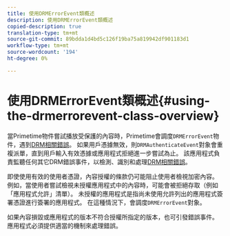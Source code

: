 ```yaml
---
title: 使用DRMErrorEvent類概述
description: 使用DRMErrorEvent類概述
copied-description: true
translation-type: tm+mt
source-git-commit: 89bdda1d4bd5c126f19ba75a819942df901183d1
workflow-type: tm+mt
source-wordcount: '194'
ht-degree: 0%

---
```



# 使用DRMErrorEvent類概述{#using-the-drmerrorevent-class-overview}

當Primetime物件嘗試播放受保護的內容時，Primetime會調度`DRMErrorEvent`物件，遇到[DRM相關錯誤](https://help.adobe.com/en_US/primetime/drm/index.html#reference-DRM_Client_Error_Messages)。 如果用戶憑據無效，則`DRMAuthenticateEvent`對象會重複派單，直到用戶輸入有效憑據或應用程式拒絕進一步嘗試為止。 該應用程式負責監聽任何其它DRM錯誤事件，以檢測、識別和處理[DRM相關錯誤](https://help.adobe.com/en_US/primetime/drm/index.html#reference-DRM_Client_Error_Messages)。

即使使用有效的使用者憑證，內容授權的條款仍可能阻止使用者檢視加密內容。 例如，當使用者嘗試檢視未授權應用程式中的內容時，可能會被拒絕存取（例如「應用程式允許」清單）。 未授權的應用程式是指尚未使用允許列出的應用程式簽署憑證進行簽署的應用程式。 在這種情況下，會調度`DRMErrorEvent`對象。

如果內容損毀或應用程式的版本不符合授權所指定的版本，也可引發錯誤事件。 應用程式必須提供適當的機制來處理錯誤。

